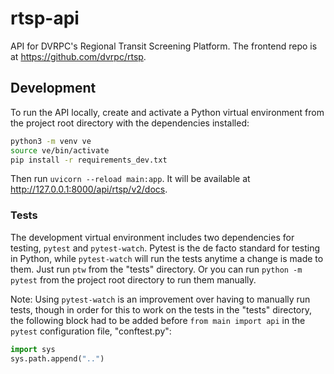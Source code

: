 # rtsp-api

API for DVRPC's Regional Transit Screening Platform. The frontend repo is at <https://github.com/dvrpc/rtsp>.

## Development

To run the API locally, create and activate a Python virtual environment from the project root directory with the dependencies installed:

```bash
python3 -m venv ve
source ve/bin/activate
pip install -r requirements_dev.txt
```

Then run `uvicorn --reload main:app`. It will be available at <http://127.0.0.1:8000/api/rtsp/v2/docs>.

### Tests

The development virtual environment includes two dependencies for testing, `pytest` and `pytest-watch`. Pytest is the de facto standard for testing in Python, while `pytest-watch` will run the tests anytime a change is made to them. Just run `ptw` from the "tests" directory. Or you can run `python -m pytest` from the project root directory to run them manually.

Note: Using `pytest-watch` is an improvement over having to manually run tests, though in order for this to work on the tests in the "tests" directory, the following block had to be added before `from main import api` in the `pytest` configuration file, "conftest.py":

```python
import sys
sys.path.append("..")
```
